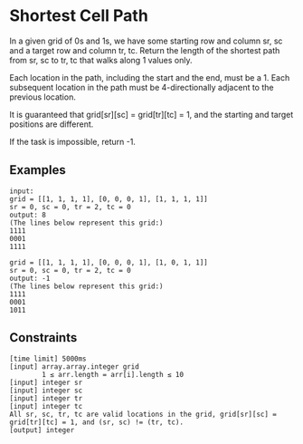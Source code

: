 # Shortest Cell Path

In a given grid of 0s and 1s, we have some starting row and column sr, sc and a target row and column tr, tc. 
Return the length of the shortest path from sr, sc to tr, tc that walks along 1 values only.

Each location in the path, including the start and the end, must be a 1. Each subsequent location 
in the path must be 4-directionally adjacent to the previous location.

It is guaranteed that grid[sr][sc] = grid[tr][tc] = 1, and the starting and target positions are different.

If the task is impossible, return -1.

## Examples
```
input:
grid = [[1, 1, 1, 1], [0, 0, 0, 1], [1, 1, 1, 1]]
sr = 0, sc = 0, tr = 2, tc = 0
output: 8
(The lines below represent this grid:)
1111
0001
1111

grid = [[1, 1, 1, 1], [0, 0, 0, 1], [1, 0, 1, 1]]
sr = 0, sc = 0, tr = 2, tc = 0
output: -1
(The lines below represent this grid:)
1111
0001
1011
```

## Constraints
```
[time limit] 5000ms
[input] array.array.integer grid
        1 ≤ arr.length = arr[i].length ≤ 10
[input] integer sr
[input] integer sc
[input] integer tr
[input] integer tc
All sr, sc, tr, tc are valid locations in the grid, grid[sr][sc] = grid[tr][tc] = 1, and (sr, sc) != (tr, tc).
[output] integer
```